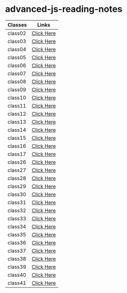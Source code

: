 # advanced-js-reading-notes

<!-- |[class02](https://walidalrefai.github.io/advanced-js-reading-notes/01-prep-and-tdd.md)|[class03](https://walidalrefai.github.io/advanced-js-reading-notes/REDME_Class03.md)|[class04](https://walidalrefai.github.io/advanced-js-reading-notes/README_Class04.md)|[class05](https://walidalrefai.github.io/advanced-js-reading-notes/Linked_List.md)|[class06](https://walidalrefai.github.io/advanced-js-reading-notes/Authentication.md)|[class07](https://walidalrefai.github.io/advanced-js-reading-notes/Linked_List.md)|[class08](https://walidalrefai.github.io/advanced-js-reading-notes/ACL.md)|[class09](https://walidalrefai.github.io/advanced-js-reading-notes/Authentication.auth.md)|[class09](https://walidalrefai.github.io/advanced-js-reading-notes/ACL.md)|[class10](https://walidalrefai.github.io/advanced-js-reading-notes/stacksAndQueues.md)|[class11](https://walidalrefai.github.io/advanced-js-reading-notes/ACL.md)|[class12](https://walidalrefai.github.io/advanced-js-reading-notes/EventDriven.md)|[class13](https://walidalrefai.github.io/advanced-js-reading-notes/%20Socket.io.md)|[class14](https://walidalrefai.github.io/advanced-js-reading-notes/Trees.md)|[class15](https://walidalrefai.github.io/advanced-js-reading-notes/AWS:Cloud-Server.md)|[class16](https://walidalrefai.github.io/advanced-js-reading-notes/AWS:S3-and-Lambd.md)|[class17](https://walidalrefai.github.io/advanced-js-reading-notes/DynamoAndLambda.md)|[class26](https://walidalrefai.github.io/advanced-js-reading-notes/ComponentBasedUI.md)| -->

| Classes     | Links |
| ----------- | ----------- |
| class02     |[Click Here](https://walidalrefai.github.io/advanced-js-reading-notes/01-prep-and-tdd)|
| class03     |[Click Here](https://walidalrefai.github.io/advanced-js-reading-notes/REDME_Class03)|
| class04     |[Click Here](https://walidalrefai.github.io/advanced-js-reading-notes/README_Class04)|
| class05     |[Click Here](https://walidalrefai.github.io/advanced-js-reading-notes/Linked_List)|
| class06     |[Click Here](https://walidalrefai.github.io/advanced-js-reading-notes/Authentication)|
| class07     |[Click Here](https://walidalrefai.github.io/advanced-js-reading-notes/Bearer-Authorization) |
| class08     |[Click Here](https://walidalrefai.github.io/advanced-js-reading-notes/ACL)|
| class09     |[Click Here](https://walidalrefai.github.io/advanced-js-reading-notes/Authentication.auth)|
| class10     |[Click Here](https://walidalrefai.github.io/advanced-js-reading-notes/%20Socket.io)|
| class11     |[Click Here](https://walidalrefai.github.io/advanced-js-reading-notes/stacksAndQueues)|
| class12     |[Click Here](https://walidalrefai.github.io/advanced-js-reading-notes/EventDriven)|
| class13     |[Click Here](https://walidalrefai.github.io/advanced-js-reading-notes/Message-Queues)|
| class14     |[Click Here](https://walidalrefai.github.io/advanced-js-reading-notes/Trees)|
| class15     |[Click Here](https://walidalrefai.github.io/advanced-js-reading-notes/AWS:Cloud-Server)
| class16     |[Click Here](https://walidalrefai.github.io/advanced-js-reading-notes/AWS:S3-and-Lambd)|
| class17     |[Click Here](https://walidalrefai.github.io/advanced-js-reading-notes/DynamoAndLambda)|
| class26     |[Click Here](https://walidalrefai.github.io/advanced-js-reading-notes/ComponentBasedUI)|
| class27     |[Click Here](https://walidalrefai.github.io/advanced-js-reading-notes/hook)|
| class28     |[Click Here](https://walidalrefai.github.io/advanced-js-reading-notes/useEffect)|
| class29     |[Click Here](https://walidalrefai.github.io/advanced-js-reading-notes/useReducer)|
| class30     |[Click Here](https://walidalrefai.github.io/advanced-js-reading-notes/HashTable)|
| class31     |[Click Here](https://walidalrefai.github.io/advanced-js-reading-notes/contextApi)|
| class32     |[Click Here](https://walidalrefai.github.io/advanced-js-reading-notes/ContextAPI-Behaviors)|
| class33     |[Click Here](https://walidalrefai.github.io/advanced-js-reading-notes/ROLE-BASED)|
| class34     |[Click Here](https://walidalrefai.github.io/advanced-js-reading-notes/API-Integration)|
| class35     |[Click Here](https://walidalrefai.github.io/advanced-js-reading-notes/Graph)|
| class36     |[Click Here](https://walidalrefai.github.io/advanced-js-reading-notes/REDUX)|
| class37     |[Click Here](https://walidalrefai.github.io/advanced-js-reading-notes/CombinedReducers)|
| class38     |[Click Here](https://walidalrefai.github.io/advanced-js-reading-notes/Redux-Asynchronous%20Actions)|
| class39     |[Click Here](https://walidalrefai.github.io/advanced-js-reading-notes/Redux-AdditionalTopics)|
| class40     |[Click Here](https://walidalrefai.github.io/advanced-js-reading-notes/React-Native)|
| class41     |[Click Here](https://walidalrefai.github.io/advanced-js-reading-notes/Ethics)|






